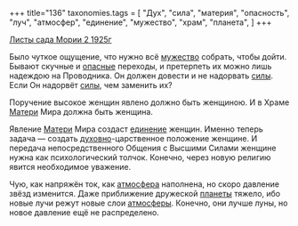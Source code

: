 +++
title="136"
taxonomies.tags = [
 "Дух",
 "сила",
 "материя",
 "опасность",
 "луч",
 "атмосфер",
 "единение",
 "мужество",
 "храм",
 "планета",
]
+++

[Листы сада Мории 2 1925г](/agni/1925)

Было чуткое ощущение, что нужно всё [мужество](/tags/мужество) собрать, чтобы дойти. Бывают скучные и [опасные](/tags/опасность) переходы, и претерпеть их можно лишь надеждою на Проводника. Он должен довести и не надорвать [силы](/tags/сила). Если Он надорвёт [силы](/tags/сила), чем заменить их?   

Поручение высокое женщин явлено должно быть женщиною. И в Храме [Матери](/tags/материя) Мира должна быть женщина.   

Явление [Матери](/tags/материя) Мира создаст [единение](/tags/единение) женщин. Именно теперь задача — создать [духовно](/tags/Дух)-царственное положение женщине. И передача непосредственного Общения с Высшими Силами женщине нужна как психологический толчок. Конечно, через новую религию явится необходимое уважение.   

Чую, как напряжён ток, как [атмосфера](/tags/атмосфер) наполнена, но скоро давление звёзд изменится. Даже приближение дружеской [планеты](/tags/планета) тяжело, ибо новые лучи режут новые слои [атмосферы](/tags/атмосфер). Конечно, они лучше луны, но новое давление ещё не распределено.   

